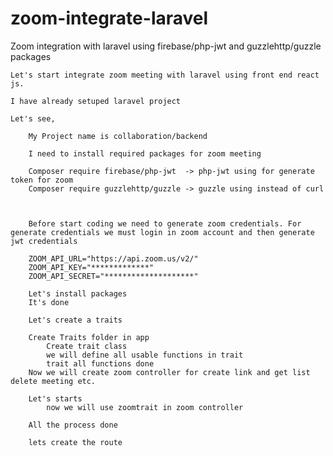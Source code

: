 # zoom-integrate-laravel
Zoom integration with laravel using firebase/php-jwt and guzzlehttp/guzzle packages


	Let's start integrate zoom meeting with laravel using front end react js.
	
	I have already setuped laravel project

	Let's see,

		My Project name is collaboration/backend 

		I need to install required packages for zoom meeting
		
		Composer require firebase/php-jwt  -> php-jwt using for generate token for zoom 
		Composer require guzzlehttp/guzzle -> guzzle using instead of curl


	
		Before start coding we need to generate zoom credentials. For generate credentials we must login in zoom account and then generate jwt credentials
	
		ZOOM_API_URL="https://api.zoom.us/v2/"
		ZOOM_API_KEY="*************"
		ZOOM_API_SECRET="********************"

		Let's install packages
		It's done 
	
		Let's create a traits
		
		Create Traits folder in app 
			Create trait class 
			we will define all usable functions in trait
			trait all functions done 
		Now we will create zoom controller for create link and get list delete meeting etc.

		Let's starts
			now we will use zoomtrait in zoom controller 	

		All the process done 

		lets create the route 

